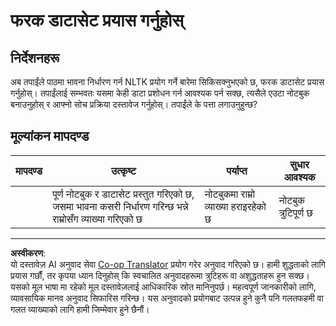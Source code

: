 <!--
CO_OP_TRANSLATOR_METADATA:
{
  "original_hash": "daf144daa552da6a7d442aff6f3e77d8",
  "translation_date": "2025-08-29T18:42:51+00:00",
  "source_file": "6-NLP/5-Hotel-Reviews-2/assignment.md",
  "language_code": "ne"
}
-->
# फरक डाटासेट प्रयास गर्नुहोस्

## निर्देशनहरू

अब तपाईंले पाठमा भावना निर्धारण गर्न NLTK प्रयोग गर्ने बारेमा सिकिसक्नुभएको छ, फरक डाटासेट प्रयास गर्नुहोस्। तपाईंलाई सम्भवतः यसमा केही डाटा प्रशोधन गर्न आवश्यक पर्न सक्छ, त्यसैले एउटा नोटबुक बनाउनुहोस् र आफ्नो सोच प्रक्रिया दस्तावेज गर्नुहोस्। तपाईंले के पत्ता लगाउनुहुन्छ?

## मूल्यांकन मापदण्ड

| मापदण्ड | उत्कृष्ट                                                                                                         | पर्याप्त                                  | सुधार आवश्यक      |
| -------- | ----------------------------------------------------------------------------------------------------------------- | ----------------------------------------- | ------------------ |
|          | पूर्ण नोटबुक र डाटासेट प्रस्तुत गरिएको छ, जसमा भावना कसरी निर्धारण गरिन्छ भन्ने राम्रोसँग व्याख्या गरिएको छ | नोटबुकमा राम्रो व्याख्या हराइरहेको छ | नोटबुक त्रुटिपूर्ण छ |

---

**अस्वीकरण**:  
यो दस्तावेज़ AI अनुवाद सेवा [Co-op Translator](https://github.com/Azure/co-op-translator) प्रयोग गरेर अनुवाद गरिएको छ। हामी शुद्धताको लागि प्रयास गर्छौं, तर कृपया ध्यान दिनुहोस् कि स्वचालित अनुवादहरूमा त्रुटिहरू वा अशुद्धताहरू हुन सक्छ। यसको मूल भाषा मा रहेको मूल दस्तावेज़लाई आधिकारिक स्रोत मानिनुपर्छ। महत्वपूर्ण जानकारीको लागि, व्यावसायिक मानव अनुवाद सिफारिस गरिन्छ। यस अनुवादको प्रयोगबाट उत्पन्न हुने कुनै पनि गलतफहमी वा गलत व्याख्याको लागि हामी जिम्मेवार हुने छैनौं।